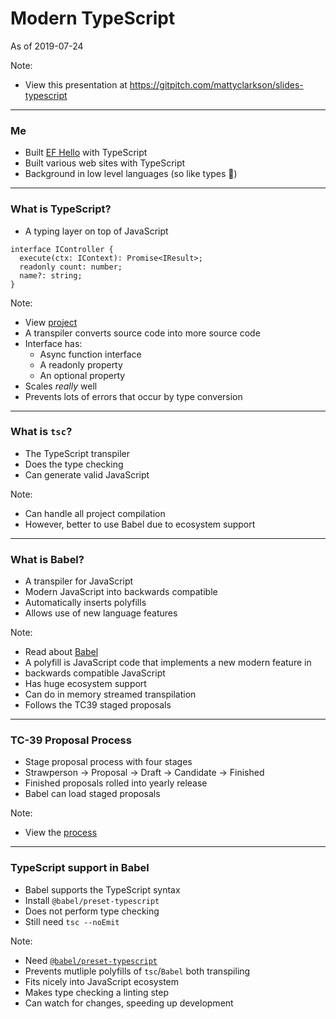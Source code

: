# Modern TypeScript

As of 2019-07-24

Note:

- View this presentation at https://gitpitch.com/mattyclarkson/slides-typescript

---

### Me

- Built [EF Hello](https://www.efhello.com/) with TypeScript
- Built various web sites with TypeScript
- Background in low level languages (so like types 🙂)

---

### What is TypeScript?

- A typing layer on top of JavaScript

```
interface IController {
  execute(ctx: IContext): Promise<IResult>;
  readonly count: number;
  name?: string;
}
```

Note:

- View [project](https://www.typescriptlang.org/)
- A transpiler converts source code into more source code
- Interface has:
  - Async function interface
  - A readonly property
  - An optional property
- Scales _really_ well
- Prevents lots of errors that occur by type conversion

---

### What is `tsc`?

- The TypeScript transpiler
- Does the type checking
- Can generate valid JavaScript

Note:

- Can handle all project compilation
- However, better to use Babel due to ecosystem support

---

### What is Babel?

- A transpiler for JavaScript
- Modern JavaScript into backwards compatible
- Automatically inserts polyfills
- Allows use of new language features

Note:

- Read about [Babel](https://babeljs.io)
- A polyfill is JavaScript code that implements a new modern feature in
- backwards compatible JavaScript
- Has huge ecosystem support
- Can do in memory streamed transpilation
- Follows the TC39 staged proposals

---

### TC-39 Proposal Process

- Stage proposal process with four stages
- Strawperson → Proposal → Draft → Candidate → Finished
- Finished proposals rolled into yearly release
- Babel can load staged proposals

Note:

- View the [process](https://tc39.es/process-document/)

---

### TypeScript support in Babel

- Babel supports the TypeScript syntax
- Install `@babel/preset-typescript`
- Does not perform type checking
- Still need `tsc --noEmit`

Note:

- Need [`@babel/preset-typescript`](https://babeljs.io/docs/en/babel-preset-typescript)
- Prevents mutliple polyfills of `tsc`/`Babel` both transpiling
- Fits nicely into JavaScript ecosystem
- Makes type checking a linting step
- Can watch for changes, speeding up development
